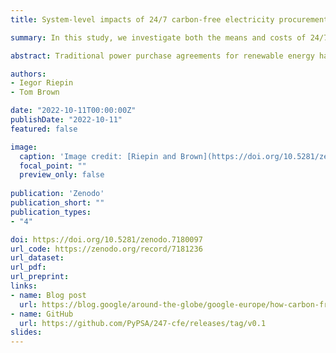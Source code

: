 ```yaml
---
title: System-level impacts of 24/7 carbon-free electricity procurement in Europe

summary: In this study, we investigate both the means and costs of 24/7 carbon-free energy procurement for companies in a selection of European countries, as well as how the procurement affects the rest of the European electricity system.

abstract: Traditional power purchase agreements for renewable energy have seen rapid growth in recent years, but they only match supply and demand on average over a longer period such as a year. There is increasing interest from leaders in voluntary clean electricity procurement to cover their consumption with clean energy supply on truly 24/7 basis. Achieving 24/7 carbon-free energy means that every kilowatt-hour of electricity consumption is met with carbon-free electricity sources, every hour of every day. <p> In this study, we investigate both the means and costs of pursuing different clean electricity procurement strategies for companies in a selection of European countries. We also explore how the 24/7 clean energy procurement affects the rest of the European electricity system. <p> The study was supported by a grant from Google Inc.

authors:
- Iegor Riepin
- Tom Brown

date: "2022-10-11T00:00:00Z"
publishDate: "2022-10-11"
featured: false

image:
  caption: 'Image credit: [Riepin and Brown](https://doi.org/10.5281/zenodo.7180097)'
  focal_point: ""
  preview_only: false
  
publication: 'Zenodo'
publication_short: ""
publication_types:
- "4"

doi: https://doi.org/10.5281/zenodo.7180097
url_code: https://zenodo.org/record/7181236
url_dataset: 
url_pdf: 
url_preprint:
links: 
- name: Blog post
  url: https://blog.google/around-the-globe/google-europe/how-carbon-free-energy-around-the-clock-can-work/
- name: GitHub
  url: https://github.com/PyPSA/247-cfe/releases/tag/v0.1
slides:
---
```


